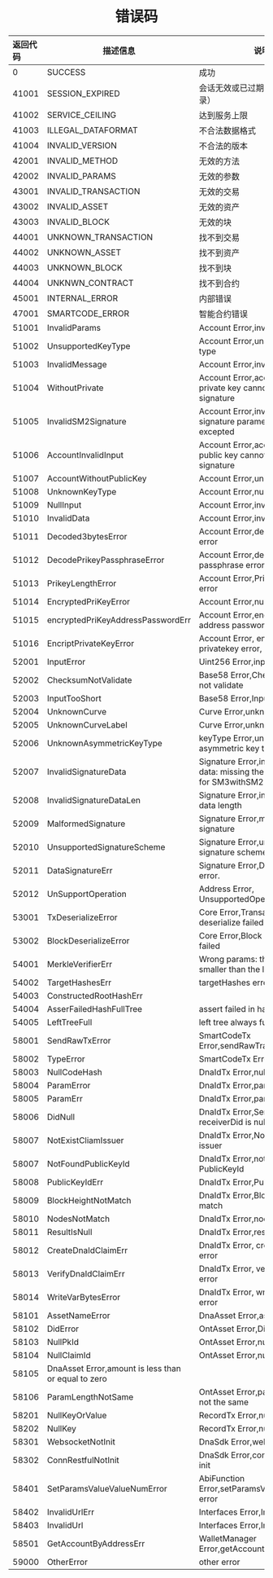 <h1 align="center"> 错误码 </h1>



| 返回代码 | 描述信息 | 说明 |
| :---- | ----------------------------- | ----------------- |
| 0 | SUCCESS | 成功 |
| 41001 | SESSION_EXPIRED | 会话无效或已过期（ 需要重新登录） |
| 41002 | SERVICE_CEILING | 达到服务上限 |
| 41003 | ILLEGAL_DATAFORMAT | 不合法数据格式 |
| 41004 | INVALID_VERSION| 不合法的版本 |
| 42001 | INVALID_METHOD | 无效的方法 |
| 42002 | INVALID_PARAMS | 无效的参数 |
| 43001 | INVALID_TRANSACTION | 无效的交易 |
| 43002 | INVALID_ASSET | 无效的资产 |
| 43003 | INVALID_BLOCK | 无效的块 |
| 44001 | UNKNOWN_TRANSACTION | 找不到交易 |
| 44002 | UNKNOWN_ASSET | 找不到资产 |
| 44003 | UNKNOWN_BLOCK | 找不到块 |
| 44004 | UNKNWN_CONTRACT | 找不到合约 |
| 45001 | INTERNAL_ERROR | 内部错误 |
| 47001 | SMARTCODE_ERROR| 智能合约错误 |
|51001  |  InvalidParams |Account Error,invalid params|
|51002  |  UnsupportedKeyType |Account Error,unsupported key type|
|51003  |  InvalidMessage |Account Error,invalid message|
|51004  |  WithoutPrivate |Account Error,account without private key cannot generate signature|
|51005  |  InvalidSM2Signature |Account Error,invalid SM2 signature parameter, ID (String) excepted|
|51006  |  AccountInvalidInput |Account Error,account without public key cannot verify signature|
|51007  |  AccountWithoutPublicKey |Account Error,unknown key type|
|51008  |  UnknownKeyType |Account Error,null input|
|51009  |  NullInput |Account Error,invalid data|
|51010  |  InvalidData |Account Error,invalid params|
|51011  |  Decoded3bytesError |Account Error,decoded 3 bytes error|
|51012  |  DecodePrikeyPassphraseError |Account Error,decode prikey passphrase error|
|51013  |  PrikeyLengthError |Account Error,Prikey length error|
|51014  |  EncryptedPriKeyError |Account Error,null prikey error|
|51015  |  encryptedPriKeyAddressPasswordErr |Account Error,encryptedPriKey address password not match.|
|51016  |  EncriptPrivateKeyError |Account Error, encript privatekey error,|
|52001  |  InputError |Uint256 Error,input error|
|52002  |  ChecksumNotValidate |Base58 Error,Checksum does not validate|
|52003  |  InputTooShort |Base58 Error,Input too short|
|52004  |  UnknownCurve |Curve Error,unknown curve|
|52005  |  UnknownCurveLabel |Curve Error,unknown curve label|
|52006  |  UnknownAsymmetricKeyType |keyType Error,unknown asymmetric key type|
|52007  |  InvalidSignatureData |Signature Error,invalid signature data: missing the ID parameter for SM3withSM2|
|52008  |  InvalidSignatureDataLen |Signature Error,invalid signature data length|
|52009  |  MalformedSignature |Signature Error,malformed signature|
|52010  |  UnsupportedSignatureScheme |Signature Error,unsupported signature scheme:|
|52011  |  DataSignatureErr |Signature Error,Data signature error.|
|52012  |  UnSupportOperation |Address Error, UnsupportedOperationException|
|53001  |  TxDeserializeError |Core Error,Transaction deserialize failed|
|53002  |  BlockDeserializeError |Core Error,Block deserialize failed|
|54001  |  MerkleVerifierErr |Wrong params: the tree size is smaller than the leaf index|
|54002  |  TargetHashesErr |targetHashes error|
|54003  |  ConstructedRootHashErr ||
|54004  |  AsserFailedHashFullTree |assert failed in hash full tree|
|54005  |  LeftTreeFull | left tree always full |
|58001  |  SendRawTxError |SmartCodeTx Error,sendRawTransaction error|
|58002  |  TypeError |SmartCodeTx Error,type error|
|58003  |  NullCodeHash |DnaIdTx Error,null codeHash|
|58004  |  ParamError |DnaIdTx Error,param error|
|58005  |  ParamErr |DnaIdTx Error,param error...|
|58006  |  DidNull |DnaIdTx Error,SendDid or receiverDid is null in metaData|
|58007  |  NotExistCliamIssuer |DnaIdTx Error,Not exist cliam issuer|
|58007  |  NotFoundPublicKeyId |DnaIdTx Error,not found PublicKeyId|
|58008  |  PublicKeyIdErr |DnaIdTx Error,PublicKeyId err|
|58009  |  BlockHeightNotMatch |DnaIdTx Error,BlockHeight not match|
|58010  |  NodesNotMatch |DnaIdTx Error,nodes not match|
|58011  |  ResultIsNull |DnaIdTx Error,result is null|
|58012  |  CreateDnaIdClaimErr |DnaIdTx Error, createDnaIdClaim error|
|58013  |  VerifyDnaIdClaimErr |DnaIdTx Error, verifyDnaIdClaim error|
|58014  |  WriteVarBytesError |DnaIdTx Error, writeVarBytes error|
|58101  |  AssetNameError |DnaAsset Error,asset name error|
|58102  |  DidError |OntAsset Error,Did error|
|58103  |  NullPkId |OntAsset Error,null pkId|
|58104  |  NullClaimId |OntAsset Error,null claimId|
|58105  |  DnaAsset Error,amount is less than or equal to zero|
|58106  |  ParamLengthNotSame |OntAsset Error,param length is not the same|
|58201  |  NullKeyOrValue |RecordTx Error,null key or value|
|58202  |  NullKey |RecordTx Error,null  key|
|58301  |  WebsocketNotInit |DnaSdk Error,websocket not init|
|58302  |  ConnRestfulNotInit |DnaSdk Error,connRestful not init|
|58401  |  SetParamsValueValueNumError |AbiFunction Error,setParamsValue value num error|
|58402  |  InvalidUrlErr |Interfaces Error,Invalid url:|
|58403  |  InvalidUrl |Interfaces Error,Invalid url:|
|58501  |  GetAccountByAddressErr |WalletManager Error,getAccountByAddress err|
|59000  |  OtherError| other error|

